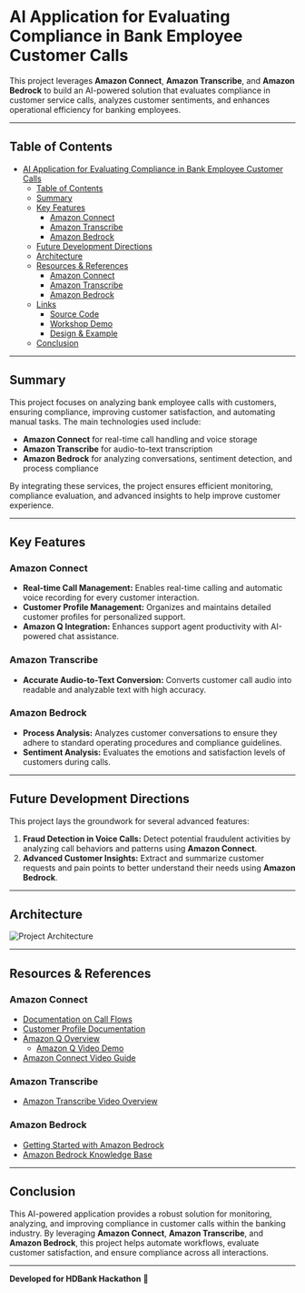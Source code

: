 # AI Application for Evaluating Compliance in Bank Employee Customer Calls

This project leverages **Amazon Connect**, **Amazon Transcribe**, and **Amazon Bedrock** to build an AI-powered solution that evaluates compliance in customer service calls, analyzes customer sentiments, and enhances operational efficiency for banking employees.

---

## Table of Contents
- [AI Application for Evaluating Compliance in Bank Employee Customer Calls](#ai-application-for-evaluating-compliance-in-bank-employee-customer-calls)
  - [Table of Contents](#table-of-contents)
  - [Summary](#summary)
  - [Key Features](#key-features)
    - [Amazon Connect](#amazon-connect)
    - [Amazon Transcribe](#amazon-transcribe)
    - [Amazon Bedrock](#amazon-bedrock)
  - [Future Development Directions](#future-development-directions)
  - [Architecture](#architecture)
  - [Resources \& References](#resources--references)
    - [Amazon Connect](#amazon-connect-1)
    - [Amazon Transcribe](#amazon-transcribe-1)
    - [Amazon Bedrock](#amazon-bedrock-1)
  - [Links](#links)
    - [Source Code](#source-code)
    - [Workshop Demo](#workshop-demo)
    - [Design \& Example](#design--example)
  - [Conclusion](#conclusion)

---

## Summary
This project focuses on analyzing bank employee calls with customers, ensuring compliance, improving customer satisfaction, and automating manual tasks. The main technologies used include:

- **Amazon Connect** for real-time call handling and voice storage
- **Amazon Transcribe** for audio-to-text transcription
- **Amazon Bedrock** for analyzing conversations, sentiment detection, and process compliance

By integrating these services, the project ensures efficient monitoring, compliance evaluation, and advanced insights to help improve customer experience.

---

## Key Features

### Amazon Connect
- **Real-time Call Management:** Enables real-time calling and automatic voice recording for every customer interaction.
- **Customer Profile Management:** Organizes and maintains detailed customer profiles for personalized support.
- **Amazon Q Integration:** Enhances support agent productivity with AI-powered chat assistance.

### Amazon Transcribe
- **Accurate Audio-to-Text Conversion:** Converts customer call audio into readable and analyzable text with high accuracy.

### Amazon Bedrock
- **Process Analysis:** Analyzes customer conversations to ensure they adhere to standard operating procedures and compliance guidelines.
- **Sentiment Analysis:** Evaluates the emotions and satisfaction levels of customers during calls.

---

## Future Development Directions
This project lays the groundwork for several advanced features:

1. **Fraud Detection in Voice Calls:** Detect potential fraudulent activities by analyzing call behaviors and patterns using **Amazon Connect**.
2. **Advanced Customer Insights:** Extract and summarize customer requests and pain points to better understand their needs using **Amazon Bedrock**.

---

## Architecture
![Project Architecture](https://drive.google.com/file/d/1yYfcDMeP6X4r9yUZ4AWC8K_-RZbInvht/view?usp=sharing)

---

## Resources & References
### Amazon Connect
- [Documentation on Call Flows](https://docs.aws.amazon.com/connect/)
- [Customer Profile Documentation](https://docs.aws.amazon.com/connect/latest/adminguide/customer-profiles.html)
- [Amazon Q Overview](https://docs.aws.amazon.com/connect/latest/adminguide/amazon-q-connect.html)
  - [Amazon Q Video Demo](https://www.youtube.com/watch?v=tZE7yJA50ag&t=519s)
- [Amazon Connect Video Guide](https://www.youtube.com/watch?v=yKNb6db_d7c)

### Amazon Transcribe
- [Amazon Transcribe Video Overview](https://www.youtube.com/watch?v=r77sUEEizWQ)

### Amazon Bedrock
- [Getting Started with Amazon Bedrock](https://docs.aws.amazon.com/bedrock/latest/userguide/getting-started.html)
- [Amazon Bedrock Knowledge Base](https://docs.aws.amazon.com/bedrock/latest/userguide/knowledge-base-create.html)

---

## Conclusion
This AI-powered application provides a robust solution for monitoring, analyzing, and improving compliance in customer calls within the banking industry. By leveraging **Amazon Connect**, **Amazon Transcribe**, and **Amazon Bedrock**, this project helps automate workflows, evaluate customer satisfaction, and ensure compliance across all interactions.

---
**Developed for HDBank Hackathon** 🚀

